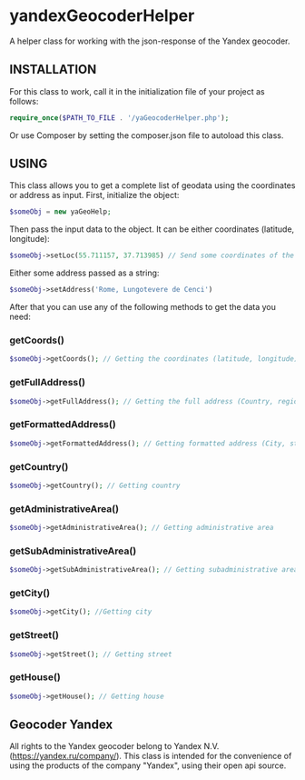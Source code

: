 # yandexGeocoderHelper
A helper class for working with the json-response of the Yandex geocoder.

## INSTALLATION
For this class to work, call it in the initialization file of your project as follows:
```php
require_once($PATH_TO_FILE . '/yaGeocoderHelper.php');
```
Or use Composer by setting the composer.json file to autoload this class.

## USING
This class allows you to get a complete list of geodata using the coordinates or address as input.
First, initialize the object:
```php
$someObj = new yaGeoHelp;
```
Then pass the input data to the object. It can be either coordinates (latitude, longitude):
```php
$someObj->setLoc(55.711157, 37.713985) // Send some coordinates of the point in Moscow
```
Either some address passed as a string:
```php
$someObj->setAddress('Rome, Lungotevere de Cenci') 
```
After that you can use any of the following methods to get the data you need:

### getCoords()
```php
$someObj->getCoords(); // Getting the coordinates (latitude, longitude) 
```

### getFullAddress()
```php
$someObj->getFullAddress(); // Getting the full address (Country, region, city, street, house)
```

### getFormattedAddress()
```php
$someObj->getFormattedAddress(); // Getting formatted address (City, street, house) 
```

### getCountry()
```php
$someObj->getCountry(); // Getting country 
```

### getAdministrativeArea()
```php
$someObj->getAdministrativeArea(); // Getting administrative area 
```

### getSubAdministrativeArea()
```php
$someObj->getSubAdministrativeArea(); // Getting subadministrative area
```

### getCity()
```php
$someObj->getCity(); //Getting city
```

### getStreet()
```php
$someObj->getStreet(); // Getting street
```

### getHouse()
```php
$someObj->getHouse(); // Getting house
```

## Geocoder Yandex
All rights to the Yandex geocoder belong to Yandex N.V. (https://yandex.ru/company/). This class is intended for the convenience of using the products of the company "Yandex", using their open api source.